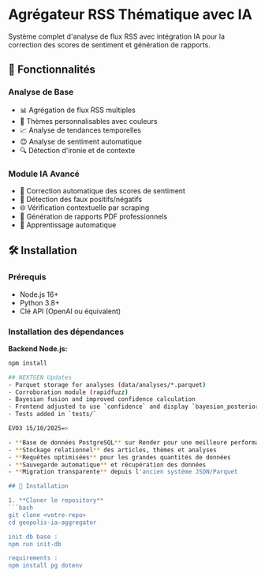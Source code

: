# Agrégateur RSS Thématique avec IA

Système complet d'analyse de flux RSS avec intégration IA pour la correction des scores de sentiment et génération de rapports.

## 🚀 Fonctionnalités

### Analyse de Base
- 📊 Agrégation de flux RSS multiples
- 🎨 Thèmes personnalisables avec couleurs
- 📈 Analyse de tendances temporelles
- 😊 Analyse de sentiment automatique
- 🔍 Détection d'ironie et de contexte

### Module IA Avancé
- 🤖 Correction automatique des scores de sentiment
- 🎯 Détection des faux positifs/négatifs
- 🌐 Vérification contextuelle par scraping
- 📄 Génération de rapports PDF professionnels
- 🔄 Apprentissage automatique

## 🛠 Installation

### Prérequis
- Node.js 16+
- Python 3.8+
- Clé API (OpenAI ou équivalent)

### Installation des dépendances

**Backend Node.js:**
```bash
npm install

## NEXTGEN Updates
- Parquet storage for analyses (data/analyses/*.parquet)
- Corroboration module (rapidfuzz)
- Bayesian fusion and improved confidence calculation
- Frontend adjusted to use `confidence` and display `bayesian_posterior`
- Tests added in `tests/`

EVO3 15/10/2025=>

- **Base de données PostgreSQL** sur Render pour une meilleure performance
- **Stockage relationnel** des articles, thèmes et analyses
- **Requêtes optimisées** pour les grandes quantités de données
- **Sauvegarde automatique** et récupération des données
- **Migration transparente** depuis l'ancien système JSON/Parquet

## 🔧 Installation

1. **Cloner le repository**
```bash
git clone <votre-repo>
cd geopolis-ia-aggregator

init db base :
npm run init-db

requirements :
npm install pg dotenv


